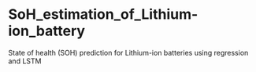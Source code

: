# SoH_estimation_of_Lithium-ion_battery
State of health (SOH) prediction for Lithium-ion batteries using regression and LSTM

